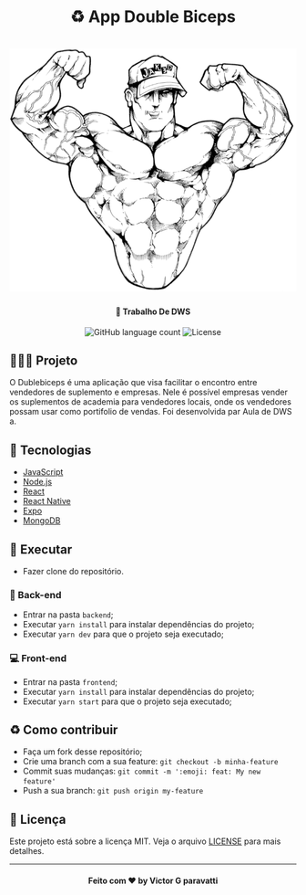 <h1 align="center">
   ♻️ App Double Biceps
</h1>
<h1 align="center">
    <img alt="Aircnc" src=".github/1.png" />
</h1>

<h4 align="center">
  🚀 Trabalho De DWS
</h4>

<p align="center">
  <img alt="GitHub language count" src="https://img.shields.io/github/languages/count/guuhx97/aircnc">
  <img alt="License" src="https://img.shields.io/badge/license-MIT-brightgreen">
</p>


## 👨🏼‍💻 Projeto

O Dublebiceps é uma aplicação que visa facilitar o encontro entre vendedores de suplemento e empresas. Nele é possível empresas vender os suplementos de academia para vendedores locais, onde os vendedores possam usar como portifolio de vendas. Foi desenvolvida par Aula de DWS a.  

## 🔨 Tecnologias

- [JavaScript](https://developer.mozilla.org/pt-BR/docs/Aprender/JavaScript)
- [Node.js](https://nodejs.org/en/)
- [React](https://pt-br.reactjs.org/)
- [React Native](https://reactnative.dev/)
- [Expo](https://expo.io/)
- [MongoDB](https://www.mongodb.org)

## 🔄 Executar
 - Fazer clone do repositório.

### 🔧 Back-end
 - Entrar na pasta `backend`;
 - Executar `yarn install` para instalar dependências do projeto;
 - Executar `yarn dev` para que o projeto seja executado;

### 💻 Front-end
 - Entrar na pasta `frontend`;
 - Executar `yarn install` para instalar dependências do projeto;
 - Executar `yarn start` para que o projeto seja executado;



## ♻️ Como contribuir
- Faça um fork desse repositório;
- Crie uma branch com a sua feature: `git checkout -b minha-feature`
- Commit suas mudanças: `git commit -m ':emoji: feat: My new feature'`
- Push a sua branch: `git push origin my-feature`

## 📝 Licença
Este projeto está sobre a licença MIT. Veja o arquivo [LICENSE](LICENSE.md) para mais detalhes.

---

<h4 align="center">
  Feito com ❤️ by Victor G paravatti
